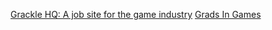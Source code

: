 [Grackle HQ: A job site for the game industry](https://gracklehq.com/)
[Grads In Games](https://gradsingames.com/)
